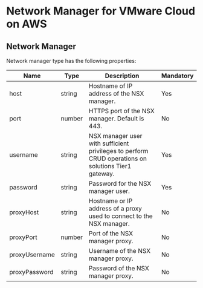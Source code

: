 # Network Manager for VMware Cloud on AWS

## Network Manager

Network manager type has the following properties:

| Name | Type | Description | Mandatory |
|---|---|---|---|
| host | string | Hostname of IP address of the NSX manager. | Yes |
| port | number | HTTPS port of the NSX manager. Default is 443. | No |
| username | string | NSX manager user with sufficient privileges to perform CRUD operations on solutions Tier1 gateway. | Yes |
| password | string | Password for the NSX manager user. | Yes |
| proxyHost | string | Hostname or IP address of a proxy used to connect to the NSX manager. | No |
| proxyPort | number | Port of the NSX manager proxy. | No |
| proxyUsername | string | Username of the NSX manager proxy. | No |
| proxyPassword | string | Password of the NSX manager proxy. | No |
